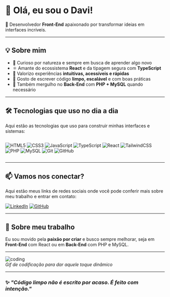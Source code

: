 # 👋 Olá, eu sou o Davi!

🎯 Desenvolvedor **Front-End** apaixonado por transformar ideias em interfaces incríveis.

---

## 💡 Sobre mim

- 🚀 Curioso por natureza e sempre em busca de aprender algo novo
- ⚛️ Amante do ecossistema **React** e da tipagem segura com **TypeScript**
- 🎨 Valorizo experiências **intuitivas, acessíveis e rápidas**
- 🔧 Gosto de escrever código **limpo, escalável** e com boas práticas
- 🧩 Também mergulho no **Back-End** com **PHP + MySQL** quando necessário

---

## 🛠️ Tecnologias que uso no dia a dia

Aqui estão as tecnologias que uso para construir minhas interfaces e sistemas:

<div style="display: flex; flex-wrap: wrap; gap: 8px; justify-content: center;">

![HTML5](https://img.shields.io/badge/-HTML5-E34F26?logo=html5&logoColor=white&style=for-the-badge)
![CSS3](https://img.shields.io/badge/-CSS3-1572B6?logo=css3&logoColor=white&style=for-the-badge)
![JavaScript](https://img.shields.io/badge/-JavaScript-F7DF1E?logo=javascript&logoColor=black&style=for-the-badge)
![TypeScript](https://img.shields.io/badge/-TypeScript-3178C6?logo=typescript&logoColor=white&style=for-the-badge)
![React](https://img.shields.io/badge/-React-61DAFB?logo=react&logoColor=white&style=for-the-badge)
![TailwindCSS](https://img.shields.io/badge/-TailwindCSS-38B2AC?logo=tailwind-css&logoColor=white&style=for-the-badge)
![PHP](https://img.shields.io/badge/-PHP-777BB4?logo=php&logoColor=white&style=for-the-badge)
![MySQL](https://img.shields.io/badge/-MySQL-4479A1?logo=mysql&logoColor=white&style=for-the-badge)
![Git](https://img.shields.io/badge/-Git-F05032?logo=git&logoColor=white&style=for-the-badge)
![GitHub](https://img.shields.io/badge/-GitHub-181717?logo=github&logoColor=white&style=for-the-badge)

</div>

---

## 📫 Vamos nos conectar?

Aqui estão meus links de redes sociais onde você pode conferir mais sobre meu trabalho e entrar em contato:

[![LinkedIn](https://img.shields.io/badge/-LinkedIn-0077B5?logo=linkedin&logoColor=white&style=for-the-badge)](https://linkedin.com/in/davivalentinn)
[![GitHub](https://img.shields.io/badge/-Meu%20GitHub-181717?logo=github&logoColor=white&style=for-the-badge)](https://github.com/davivalentinn)

---

## 🎯 Sobre meu trabalho

Eu sou movido pela **paixão por criar** e busco sempre melhorar, seja em **Front-End** com React ou em **Back-End** com PHP e MySQL.

---

![coding](https://media.giphy.com/media/l0HlQ7YB5FeGlnChW/giphy.gif)  
*Gif de codificação para dar aquele toque dinâmico*

---

### ✨ *"Código limpo não é escrito por acaso. É feito com intenção."*
